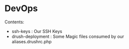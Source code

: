 DevOps
======
Contents:

  - ssh-keys : Our SSH Keys
  - drush-deployment : Some Magic files consumed by our aliases.drushrc.php
